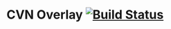 # CVN Overlay [![Build Status](https://api.travis-ci.org/countervandalism/mw-gadget-cvnoverlay.svg?branch=master)](https://travis-ci.org/countervandalism/mw-gadget-cvnoverlay)
